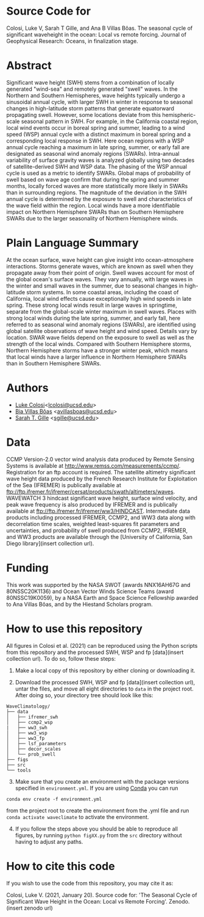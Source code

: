 # Source Code for

Colosi, Luke V, Sarah T Gille, and Ana B Villas Bôas. The seasonal cycle of significant waveheight in the ocean: Local vs remote forcing. Journal of Geophysical Research: Oceans, in finalization stage.

# Abstract

Significant wave height (SWH) stems from a combination of locally generated "wind-sea" and remotely generated "swell" waves. In the Northern and Southern Hemispheres, wave heights typically undergo a sinusoidal annual cycle, with larger SWH in winter in response to seasonal changes in high-latitude storm patterns that generate equatorward propagating swell.  However, some locations deviate from this hemispheric-scale seasonal pattern in SWH. For example, in the California coastal region, local wind events occur in boreal spring and summer, leading to a wind speed (WSP) annual cycle with a distinct maximum in boreal spring and a corresponding local response in SWH. Here ocean regions with a WSP annual cycle reaching a maximum in late spring, summer, or early fall are designated as seasonal wind anomaly regions (SWARs). Intra-annual variability of surface gravity waves is analyzed globally using two decades of satellite-derived SWH and WSP data. The phasing of the WSP annual cycle is used as a metric to identify SWARs. Global maps of probability of swell based on wave age confirm that during the spring and summer months, locally forced waves are more statistically more likely in SWARs than in surrounding regions. The magnitude of the deviation in the SWH annual cycle is determined by the exposure to swell and characteristics of the wave field within the region. Local winds have a more identifiable impact on Northern Hemisphere SWARs than on Southern Hemisphere SWARs due to the larger seasonality of Northern Hemisphere winds. 

# Plain Language Summary

At the ocean surface, wave height can give insight into ocean-atmosphere interactions. Storms generate waves, which are known as swell when they propagate away from their point of origin. Swell waves account for most of the global ocean's surface waves. They vary annually, with large waves in the winter and small waves in the summer, due to seasonal changes in high-latitude storm systems. In some coastal areas, including the coast of California, local wind effects cause exceptionally high wind speeds in late spring. These strong local winds result in large waves in springtime, separate from the global-scale winter maximum in swell waves. Places with strong local winds during the late spring, summer, and early fall, here referred to as seasonal wind anomaly regions (SWARs), are identified using global satellite observations of wave height and wind speed. Details vary by location. SWAR wave fields depend on the exposure to swell as well as the strength of the local winds. Compared with Southern Hemisphere storms, Northern Hemisphere storms have a stronger winter peak, which means that local winds have a larger influence in Northern Hemisphere SWARs than in Southern Hemisphere SWARs.

# Authors 
* [Luke Colosi](https://lcolosi.github.io/)<<lcolosi@ucsd.edu>>
* [Bia Villas Bôas](https://biavillasboas.github.io/) <<avillasboas@ucsd.edu>>
* [Sarah T. Gille](http://www-pord.ucsd.edu/~sgille/) <<sgille@ucsd.edu>>

# Data
CCMP Version-2.0 vector wind analysis data produced by Remote Sensing Systems is available at http://www.remss.com/measurements/ccmp/. Registration for an ftp account is required.
The satellite altimetry significant wave height data produced by the French Research Institute for Exploitation of the Sea (IFREMER) is publically available at ftp://ftp.ifremer.fr/ifremer/cersat/products/swath/altimeters/waves. WAVEWATCH 3 hindcast significant wave height, surface wind velocity, and peak wave frequency is also produced by IFREMER and is publically available at  ftp://ftp.ifremer.fr/ifremer/ww3/HINDCAST. Intermediate data products including processed IFREMER, CCMP2, and WW3 data along with decorrelation time scales, weighted least-squares fit parameters and uncertainties, and probability of swell produced from CCMP2, IFREMER, and WW3 products are available through the [University of California, San Diego library](insert collection url).

# Funding
This work was supported by the NASA SWOT (awards NNX16AH67G and 80NSSC20K1136) and Ocean Vector Winds Science Teams (award 80NSSC19K0059), by a NASA Earth and Space Science Fellowship awarded to Ana Villas Bôas, and by the Hiestand Scholars program.

# How to use this repository

All figures in Colosi et al. (2021) can be reproduced using the Python scripts from this repository and the processed SWH, WSP and fp [data](insert collection url). To do so, follow these steps:

1. Make a local copy of this repository by either cloning or downloading it.

2. Download the processed SWH, WSP and fp [data](insert collection url), untar the files, and move all eight directories to `data` in the project root. After doing so, your directory tree should look like this:

```
WaveClimatology/
├── data
│   ├── ifremer_swh
│   ├── ccmp2_wsp
|   ├── ww3_swh
│   ├── ww3_wsp
│   ├── ww3_fp
│   ├── lsf_parameters
│   ├── decor_scales
│   └── prob_swell
├── figs
├── src
└── tools
```

3. Make sure that you create an environment with the package versions specified in `environment.yml`. If you are using [Conda](https://docs.conda.io/en/latest/) you can run 

`conda env create -f environment.yml`

from the project root to create the environment from the .yml file and run `conda activate waveclimate` to activate the environment.

4. If you follow the steps above you should be able to reproduce all figures, by running `python figXX.py` from the `src` directory without having to adjust any paths.

# How to cite this code

If you wish to use the code from this repository, you may cite it as: 

Colosi, Luke V. (2021, January 20). Source code for: 'The Seasonal Cycle of Significant Wave Height in the Ocean:  Local vs Remote Forcing'. Zenodo. (insert zenodo url)
